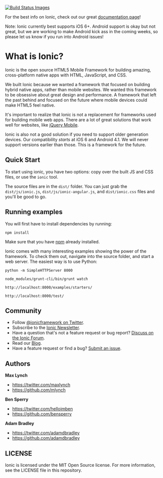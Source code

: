 <a href="https://travis-ci.org/driftyco/ionic"><img src="https://travis-ci.org/driftyco/ionic.png" data-bindattr-164="164" title="Build Status Images"></a>

For the best info on Ionic, check out our great [documentation page](http://ionicframework.com/docs/)!

Note: Ionic currently best supports iOS 6+. Android support is okay but not great, but we are working to make Android kick ass in the coming weeks, so please let us know if you run into Android issues!

# What is Ionic?

Ionic is the open source HTML5 Mobile Framework for building amazing, cross-platform native apps with HTML, JavaScript, and CSS.

We built Ionic because we wanted a framework that focused on building hybrid native apps, rather than mobile websites. We wanted this framework to be obsessive about great design and performance. A framework that left the past behind and focused on the future where mobile devices could make HTML5 feel native.

It's important to realize that Ionic is not a replacement for frameworks used for building mobile web apps. There are a lot
of great solutions that work well for websites, like [jQuery Mobile](http://jquerymobile.com/).

Ionic is also not a good solution if you need to support older generation devices. Our compatibility *starts* at iOS 6 and Android 4.1. We will never support versions earlier than those. This is a framework for the future.


## Quick Start

To start using ionic, you have two options: copy over the built JS and CSS files, or
use the `ionic` tool.

The source files are in the `dist/` folder. You can just grab the `dist/js/ionic.js`, `dist/js/ionic-angular.js`, and `dist/ionic.css` files and
you'll be good to go.

## Running examples

You will first have to install dependencies by running:

    npm install

Make sure that you have [npm](https://github.com/isaacs/npm) already installed.

Ionic comes with many interesting examples showing the power of the framework. To
check them out, navigate into the source folder, and start a web server. The easiest
way is to use Python:

    python -m SimpleHTTPServer 8000

    node_modules/grunt-cli/bin/grunt watch

    http://localhost:8000/examples/starters/

    http://localhost:8000/test/


## Community

* Follow [@ionicframework on Twitter](https://twitter.com/ionicframework).
* Subscribe to the [Ionic Newsletter](http://ionicframework.com/subscribe/).
* Have a question that's not a feature request or bug report? [Discuss on the Ionic Forum](http://forum.ionicframework.com/).
* Read our [Blog](http://ionicframework.com/blog/).
* Have a feature request or find a bug? [Submit an issue](https://github.com/driftyco/ionic/issues).


## Authors

**Max Lynch**

+ <https://twitter.com/maxlynch>
+ <https://github.com/mlynch>

**Ben Sperry**

+ <https://twitter.com/helloimben>
+ <https://github.com/bensperry>

**Adam Bradley**

+ <https://twitter.com/adamdbradley>
+ <https://github.com/adamdbradley>


## LICENSE

Ionic is licensed under the MIT Open Source license. For more information, see the LICENSE file in this repository.
